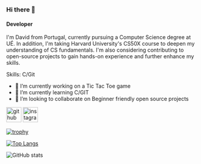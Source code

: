 ### Hi there 👋
#### Developer
I'm David from Portugal, currently pursuing a Computer Science degree at UÉ. In addition, I'm taking Harvard University's CS50X course to deepen my understanding of CS fundamentals. I'm also considering contributing to open-source projects to gain hands-on experience and further enhance my skills. 

Skills: C/Git

- 🔭 I’m currently working on a Tic Tac Toe game 
- 🌱 I’m currently learning C/GIT 
- 👯 I’m looking to collaborate on Beginner friendly open source projects 


[<img src='https://cdn.jsdelivr.net/npm/simple-icons@3.0.1/icons/github.svg' alt='github' height='40'>](https://github.com/davidfialhopt)  [<img src='https://cdn.jsdelivr.net/npm/simple-icons@3.0.1/icons/instagram.svg' alt='instagram' height='40'>](https://www.instagram.com/@david_amf19/)  

[![trophy](https://github-profile-trophy.vercel.app/?username=davidfialhopt)](https://github.com/ryo-ma/github-profile-trophy)

[![Top Langs](https://github-readme-stats.vercel.app/api/top-langs/?username=davidfialhopt)](https://github.com/anuraghazra/github-readme-stats)

![GitHub stats](https://github-readme-stats.vercel.app/api?username=davidfialhopt&show_icons=true)  

